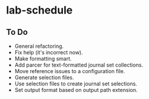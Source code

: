 # lab-schedule

## To Do

* General refactoring.
* Fix help (it's incorrect now).
* Make formatting smart.
* Add parcer for text-formatted journal set collections.
* Move reference issues to a configuration file.
* Generate selection files.
* Use selection files to create journal set selections.
* Set output format based on output path extension.

